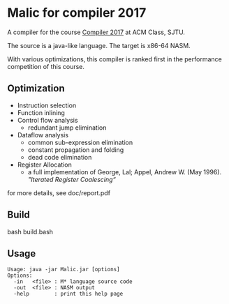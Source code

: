# Malic for compiler 2017

A compiler for the course [Compiler 2017](http://acm.sjtu.edu.cn/wiki/Compiler_2017) at ACM Class, SJTU. 

The source is a java-like language.
The target is x86-64 NASM.

With various optimizations, this compiler is ranked first in the performance competition of this course.

## Optimization
* Instruction selection
* Function inlining
* Control flow analysis
    * redundant jump elimination
* Dataflow analysis
    * common sub-expression elimination
    * constant propagation and folding
    * dead code elimination
* Register Allocation
    * a full implementation of George, Lal; Appel, Andrew W. (May 1996). *"Iterated Register Coalescing“*

for more details, see doc/report.pdf

## Build
bash build.bash

## Usage
```
Usage: java -jar Malic.jar [options]
Options:
  -in   <file> : M* language source code
  -out  <file> : NASM output
  -help        : print this help page
```

